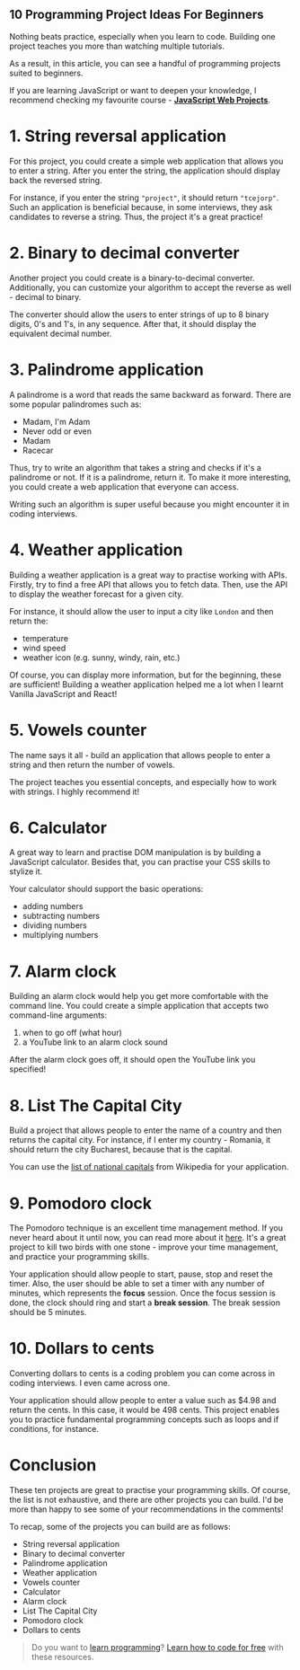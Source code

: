 ## 10 Programming Project Ideas For Beginners

Nothing beats practice, especially when you learn to code. Building one project teaches you more than watching multiple tutorials.

As a result, in this article, you can see a handful of programming projects suited to beginners.

If you are learning JavaScript or want to deepen your knowledge, I recommend checking my favourite course - **[JavaScript Web Projects](https://catalins.tech/jsprojects)**.

# 1. String reversal application
For this project, you could create a simple web application that allows you to enter a string. After you enter the string, the application should display back the reversed string.

For instance, if you enter the string ```"project"```, it should return ```"tcejorp"```.  Such an application is beneficial because, in some interviews, they ask candidates to reverse a string. Thus, the project it's a great practice!

# 2. Binary to decimal converter
Another project you could create is a binary-to-decimal converter. Additionally, you can customize your algorithm to accept the reverse as well - decimal to binary.

The converter should allow the users to enter strings of up to 8 binary digits, 0's and 1's, in any sequence. After that, it should display the equivalent decimal number.

# 3. Palindrome application
A palindrome is a word that reads the same backward as forward. There are some popular palindromes such as:
* Madam, I'm Adam
* Never odd or even
* Madam
* Racecar

Thus, try to write an algorithm that takes a string and checks if it's a palindrome or not. If it is a palindrome, return it. To make it more interesting, you could create a web application that everyone can access.

Writing such an algorithm is super useful because you might encounter it in coding interviews.

# 4. Weather application
Building a weather application is a great way to practise working with APIs. Firstly, try to find a free API that allows you to fetch data. Then, use the API to display the weather forecast for a given city.

For instance, it should allow the user to input a city like `London` and then return the:
* temperature
* wind speed
* weather icon (e.g. sunny, windy, rain, etc.)

Of course, you can display more information, but for the beginning, these are sufficient! Building a weather application helped me a lot when I learnt Vanilla JavaScript and React!

# 5. Vowels counter
The name says it all - build an application that allows people to enter a string and then return the number of vowels.

The project teaches you essential concepts, and especially how to work with strings. I highly recommend it!

# 6. Calculator
A great way to learn and practise DOM manipulation is by building a JavaScript calculator. Besides that, you can practise your CSS skills to stylize it.

Your calculator should support the basic operations:
* adding numbers
* subtracting numbers
* dividing numbers
* multiplying numbers

# 7. Alarm clock
Building an alarm clock would help you get more comfortable with the command line. You could create a simple application that accepts two command-line arguments:
1. when to go off (what hour)
2. a YouTube link to an alarm clock sound

After the alarm clock goes off, it should open the YouTube link you specified!

# 8. List The Capital City
Build a project that allows people to enter the name of a country and then returns the capital city. For instance, if I enter my country - Romania, it should return the city Bucharest, because that is the capital.

You can use the [list of national capitals](https://en.wikipedia.org/wiki/List_of_national_capitals) from Wikipedia for your application. 

# 9. Pomodoro clock
The Pomodoro technique is an excellent time management method. If you never heard about it until now, you can read more about it [here](https://en.wikipedia.org/wiki/Pomodoro_Technique). It's a great project to kill two birds with one stone - improve your time management, and practice your programming skills. 

Your application should allow people to start, pause, stop and reset the timer. Also, the user should be able to set a timer with any number of minutes, which represents the **focus** session. Once the focus session is done, the clock should ring and start a **break session**. The break session should be 5 minutes.

# 10. Dollars to cents
Converting dollars to cents is a coding problem you can come across in coding interviews. I even came across one.

Your application should allow people to enter a value such as $4.98 and return the cents. In this case, it would be 498 cents. This project enables you to practice fundamental programming concepts such as loops and if conditions, for instance.

# Conclusion
These ten projects are great to practise your programming skills. Of course, the list is not exhaustive, and there are other projects you can build. I'd be more than happy to see some of your recommendations in the comments!

To recap, some of the projects you can build are as follows:
* String reversal application
* Binary to decimal converter
* Palindrome application
* Weather application
* Vowels counter
* Calculator
* Alarm clock
* List The Capital City
* Pomodoro clock
* Dollars to cents

> Do you want to [learn programming](https://catalins.tech/20-best-places-to-learn-programming-for-free)? [Learn how to code for free](https://catalins.tech/20-best-places-to-learn-programming-for-free) with these resources.
